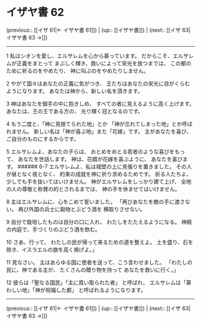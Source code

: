 # イザヤ書 62

(previous:: [[イザ 61|← イザヤ書 61]]) | (up:: [[イザヤ書]]) | (next:: [[イザ 63|イザヤ書 63 →]])

***


1 私はシオンを愛し、エルサレムを心から慕っています。 だからこそ、エルサレムが正義をまとって まぶしく輝き、救いによって栄光を放つまでは、 この都のために祈るのをやめたり、 神に叫ぶのをやめたりしません。 

2 やがて国々はあなたの正義に気がつき、 王たちはあなたの栄光に目がくらむようになります。 あなたは神から、新しい名を頂きます。 

3 神はあなたを御手の中に抱きしめ、 すべての者に見えるように高く上げます。 あなたは、王の王である方の、 光り輝く冠となるのです。 

4 もう二度と、「神に見捨てられた地」とか 「神が忘れてしまった地」とか呼ばれません。 新しい名は「神が喜ぶ地」また「花嫁」です。 主があなたを喜び、ご自分のものにするからです。 

5 エルサレムよ、あなたの子らは、 おとめをめとる若者のような喜びをもって、 あなたを世話します。 神は、花婿が花嫁を喜ぶように、 あなたを喜びます。 ###### 6-7 エルサレムよ、私は城壁の上に見張りを置きました。 その人が昼となく夜となく、 約束の成就を神に祈り求めるためです。 祈る人たちよ、少しでも手を抜いてはいけません。 神がエルサレムをしっかり建て上げ、 全地の人の尊敬と称賛の的とされるまでは、 神の手を休ませてはいけません。 

8 主はエルサレムに、心をこめて誓いました。 「再びあなたを敵の手に渡さない。 再び外国の兵士に穀物とぶどう酒を 横取りさせない。 

9 自分で栽培したものは自分の口に入れ、 わたしをたたえるようになる。 神殿の内庭で、手づくりのぶどう酒を飲む。 

10 さあ、行って、 わたしの民が帰って来るための道を整えよ。 土を盛り、石を除き、イスラエルの旗を高く掲げよ。」 

11 見なさい。 主はあらゆる国に使者を送って、こう言わせました。 「わたしの民に、神である主が、 たくさんの贈り物を持って あなたを救いに行く。」 

12 彼らは「聖なる国民」「主に買い取られた者」 と呼ばれ、 エルサレムは「慕わしい地」「神が祝福した都」 と呼ばれるようになります。

***

(previous:: [[イザ 61|← イザヤ書 61]]) | (up:: [[イザヤ書]]) | (next:: [[イザ 63|イザヤ書 63 →]])

